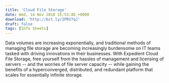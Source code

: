 ```yaml
---
title: 'Cloud File Storage'
date: Wed, 14 Nov 2018 15:53:48 +0000
download: 'http://bit.ly/2PRV7qJ'
draft: false
tags: [Info Sheets]
---
```


Data volumes are increasing exponentially, and traditional methods of managing file storage are becoming increasingly burdensome on IT teams tasked with driving innovations in their businesses. With Expedient Cloud File Storage, free yourself from the hassles of management and licensing of servers -- and the worries of file server capacity -- while gaining the benefits of a hyperconverged, distributed, and redundant platform that scales for essentially infinite storage.